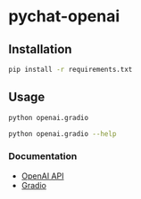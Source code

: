 # pychat-openai

## Installation

```bash
pip install -r requirements.txt
```


## Usage

```bash
python openai.gradio
```

```bash
python openai.gradio --help
```

### Documentation

- [OpenAI API](https://beta.openai.com/docs/api-reference/introduction)
- [Gradio](https://gradio.app/)
